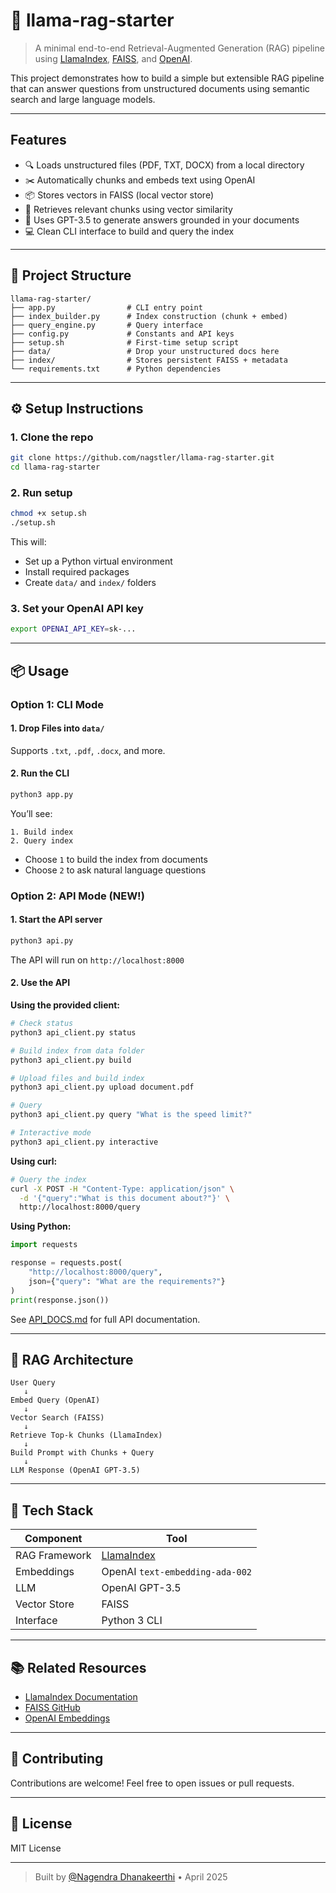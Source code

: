 # 🧠 llama-rag-starter

> A minimal end-to-end Retrieval-Augmented Generation (RAG) pipeline using [LlamaIndex](https://www.llamaindex.ai/), [FAISS](https://github.com/facebookresearch/faiss), and [OpenAI](https://platform.openai.com/).

This project demonstrates how to build a simple but extensible RAG pipeline that can answer questions from unstructured documents using semantic search and large language models.

---

## Features

- 🔍 Loads unstructured files (PDF, TXT, DOCX) from a local directory  
- ✂️ Automatically chunks and embeds text using OpenAI  
- 📦 Stores vectors in FAISS (local vector store)  
- 🧠 Retrieves relevant chunks using vector similarity  
- 🤖 Uses GPT-3.5 to generate answers grounded in your documents  
- 💻 Clean CLI interface to build and query the index  

---

## 📁 Project Structure

```
llama-rag-starter/
├── app.py                # CLI entry point
├── index_builder.py      # Index construction (chunk + embed)
├── query_engine.py       # Query interface
├── config.py             # Constants and API keys
├── setup.sh              # First-time setup script
├── data/                 # Drop your unstructured docs here
├── index/                # Stores persistent FAISS + metadata
└── requirements.txt      # Python dependencies
```

---

## ⚙️ Setup Instructions

### 1. Clone the repo

```bash
git clone https://github.com/nagstler/llama-rag-starter.git
cd llama-rag-starter
```

### 2. Run setup

```bash
chmod +x setup.sh
./setup.sh
```

This will:
- Set up a Python virtual environment
- Install required packages
- Create `data/` and `index/` folders

### 3. Set your OpenAI API key

```bash
export OPENAI_API_KEY=sk-...
```

---

## 📦 Usage

### Option 1: CLI Mode

#### 1. Drop Files into `data/`

Supports `.txt`, `.pdf`, `.docx`, and more.

#### 2. Run the CLI

```bash
python3 app.py
```

You’ll see:

```
1. Build index
2. Query index
```

- Choose `1` to build the index from documents  
- Choose `2` to ask natural language questions

### Option 2: API Mode (NEW!)

#### 1. Start the API server

```bash
python3 api.py
```

The API will run on `http://localhost:8000`

#### 2. Use the API

**Using the provided client:**
```bash
# Check status
python3 api_client.py status

# Build index from data folder
python3 api_client.py build

# Upload files and build index
python3 api_client.py upload document.pdf

# Query
python3 api_client.py query "What is the speed limit?"

# Interactive mode
python3 api_client.py interactive
```

**Using curl:**
```bash
# Query the index
curl -X POST -H "Content-Type: application/json" \
  -d '{"query":"What is this document about?"}' \
  http://localhost:8000/query
```

**Using Python:**
```python
import requests

response = requests.post(
    "http://localhost:8000/query",
    json={"query": "What are the requirements?"}
)
print(response.json())
```

See [API_DOCS.md](API_DOCS.md) for full API documentation.

---

## 🔁 RAG Architecture

```
User Query
   ↓
Embed Query (OpenAI)
   ↓
Vector Search (FAISS)
   ↓
Retrieve Top-k Chunks (LlamaIndex)
   ↓
Build Prompt with Chunks + Query
   ↓
LLM Response (OpenAI GPT-3.5)
```

---

## 🧰 Tech Stack

| Component     | Tool                            |
|---------------|---------------------------------|
| RAG Framework | [LlamaIndex](https://llamaindex.ai) |
| Embeddings    | OpenAI `text-embedding-ada-002` |
| LLM           | OpenAI GPT-3.5                  |
| Vector Store  | FAISS                           |
| Interface     | Python 3 CLI                    |

---

## 📚 Related Resources

- [LlamaIndex Documentation](https://docs.llamaindex.ai/)
- [FAISS GitHub](https://github.com/facebookresearch/faiss)
- [OpenAI Embeddings](https://platform.openai.com/docs/guides/embeddings)

---

## 🤝 Contributing

Contributions are welcome! Feel free to open issues or pull requests.

---

## 📄 License

MIT License

---

> Built by [@Nagendra Dhanakeerthi](https://github.com/nagstler) • April 2025
